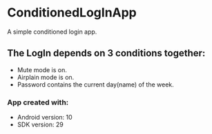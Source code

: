 # ConditionedLogInApp

A simple conditioned login app.

## The LogIn depends on 3 conditions together:
* Mute mode is on.
* Airplain mode is on.
* Password contains the current day(name) of the week.


### App created with:
* Android version: 10
* SDK version: 29
